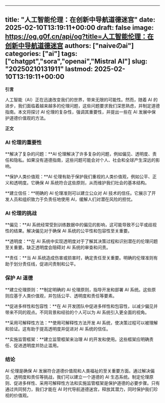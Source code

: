 
---
title: "人工智能伦理：在创新中导航道德迷宫"
date: 2025-02-10T13:19:11+00:00
draft: false
image: https://og.g0f.cn/api/og?title=人工智能伦理：在创新中导航道德迷宫
authors: ["naiveのai"]
categories: ["ai"]
tags: ["chatgpt","sora","openai","Mistral AI"]
slug: "20250210131911"
lastmod: 2025-02-10T13:19:11+00:00
---
**引言**

人工智能（AI）正在迅速改变我们的世界，带来无限的可能性。然而，随着 AI 的进步，我们面临着越来越多的伦理问题，这些问题要求我们深思熟虑，并制定道德指南。本文将探讨 AI 伦理的复杂性，强调其重要性，并提出一些在 AI 发展中保护道德价值观的方法。

**正文**

### AI 伦理的重要性

**解决了复杂的问题：**AI 伦理解决了许多复杂的问题，例如偏见、透明度、责任和隐私。如果没有道德指南，这些问题可能会对个人、社会和全球产生深远的影响。

**保护人类价值观：**AI 伦理有助于保护我们重视的人类价值观，例如公平、正义和透明度。它确保 AI 系统符合这些原则，从而维护我们社会的基本结构。

**建立信任：**明确的 AI 伦理准则可以建立公众对 AI 技术的信任。它展示了开发人员和组织致力于负责任地使用 AI，缓解人们对潜在风险的担忧。

### AI 伦理的挑战

**偏见：**AI 系统经常受到训练数据中的偏见的影响，这可能导致不公平或歧视性的结果。解决偏见对于确保 AI 系统的公平性和包容性至关重要。

**透明度：**在 AI 系统中实现透明度对于了解其决策过程和识别潜在的伦理问题至关重要。缺乏透明度会阻碍对 AI 系统的审查和问责。

**责任：**当 AI 系统造成伤害或损害时，确定责任至关重要。明确的伦理准则有助于划分责任线，促进问责制和公平。

### 保护 AI 道德

**建立伦理原则：**制定明确的 AI 伦理原则，指导开发和部署 AI 系统。这些原则应基于人类价值观，并包括公平、透明度和责任等要素。

**促进多样性和包容性：**在 AI 开发团队中促进多样性和包容性，以减少偏见并带来不同的观点。不同背景和经验的个人可以为 AI 系统引入更全面的视角。

**采用可解释性方法：**使用可解释性方法开发 AI 系统，使决策过程可以被理解和验证。这有助于提高透明度并促进对 AI 系统的信任。

**实施监管框架：**建立监管框架来治理 AI 的开发和使用。这些框架应明确责任、促进透明度并防止滥用。

### 结论

AI 伦理是确保 AI 发展符合道德价值观和人类福祉的至关重要方面。通过解决偏见、透明度和责任等挑战，我们可以建立一个道德的 AI 生态系统。制定伦理原则、促进多样性、采用可解释性方法和实施监管框架是保护道德的必要步骤。只有通过共同努力，我们才能在 AI 时代导航道德迷宫，释放其潜力，同时保护我们珍视的价值观。